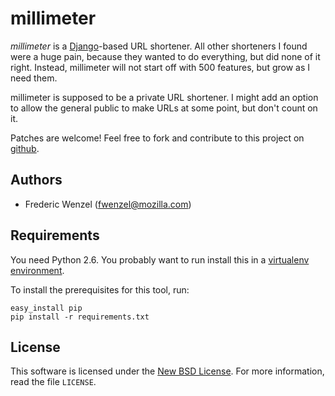 millimeter
==========

*millimeter* is a [Django][django]-based URL shortener. All other shorteners
I found were a huge pain, because they wanted to do everything, but did none
of it right. Instead, millimeter will not start off with 500 features, but
grow as I need them.

millimeter is supposed to be a private URL shortener. I might add an option to
allow the general public to make URLs at some point, but don't count on it.

Patches are welcome! Feel free to fork and contribute to this project on
[github][gh-mm].

[django]: http://www.djangoproject.com/
[gh-mm]: http://github.com/fwenzel/millimeter

Authors
-------
* Frederic Wenzel (fwenzel@mozilla.com)

Requirements
------------
You need Python 2.6. You probably want to run install this in a [virtualenv
environment][virtualenv].

To install the prerequisites for this tool, run:

    easy_install pip
    pip install -r requirements.txt

[virtualenv]: http://pypi.python.org/pypi/virtualenv

License
-------
This software is licensed under the [New BSD License][BSD]. For more
information, read the file ``LICENSE``.

[BSD]: http://creativecommons.org/licenses/BSD/

